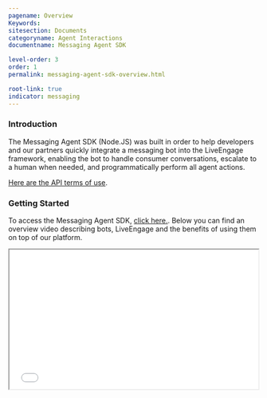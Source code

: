 ```yaml
---
pagename: Overview
Keywords:
sitesection: Documents
categoryname: Agent Interactions
documentname: Messaging Agent SDK

level-order: 3
order: 1
permalink: messaging-agent-sdk-overview.html

root-link: true
indicator: messaging
---
```

### Introduction

The Messaging Agent SDK (Node.JS) was built in order to help developers and our partners quickly integrate a messaging bot into the LiveEngage framework, enabling the bot to handle consumer conversations, escalate to a human when needed, and programmatically perform all agent actions.

[Here are the API terms of use](https://www.liveperson.com/policies/apitou).


### Getting Started

To access the Messaging Agent SDK, [click here.](https://github.com/LivePersonInc/node-agent-sdk). Below you can find an overview video describing bots, LiveEngage and the benefits of using them on top of our platform.



<iframe src="//players.brightcove.net/902047215001/default_default/index.html?videoId=5348329763001" allowfullscreen webkitallowfullscreen mozallowfullscreen height="280" width="500"></iframe>
